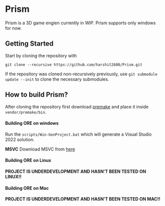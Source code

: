 # Prism

Prism is a 3D game engien currently in WIP. Prism supports only windows for now.

## Getting Started

Start by cloning the repository with

```
git clone --recursive https://github.com/harshit2608/Prism.git
```

If the repository was cloned non-recursively previously, use
`git submodule update --init`
to clone the necessary submodules.

## How to build Prism?

After cloning the repository first download [premake](https://premake.github.io/download/)
and place it inside `vendor/premake/bin`.

<h4>Building ORE on windows</h4>

Run the `scripts/Win-GenProject.bat` which will generate a Visual Studio 2022 solution.

**MSVC**
Download MSVC from [here](https://visualstudio.microsoft.com/vs/features/cplusplus/)

<h4>Building ORE on Linux</h4>

**PROJECT IS UNDERDEVELOPMENT AND HASN'T BEEN TESTED ON LINUX!!**

<h4>Building ORE on Mac</h4>

**PROJECT IS UNDERDEVELOPMENT AND HASN'T BEEN TESTED ON MAC!!**
